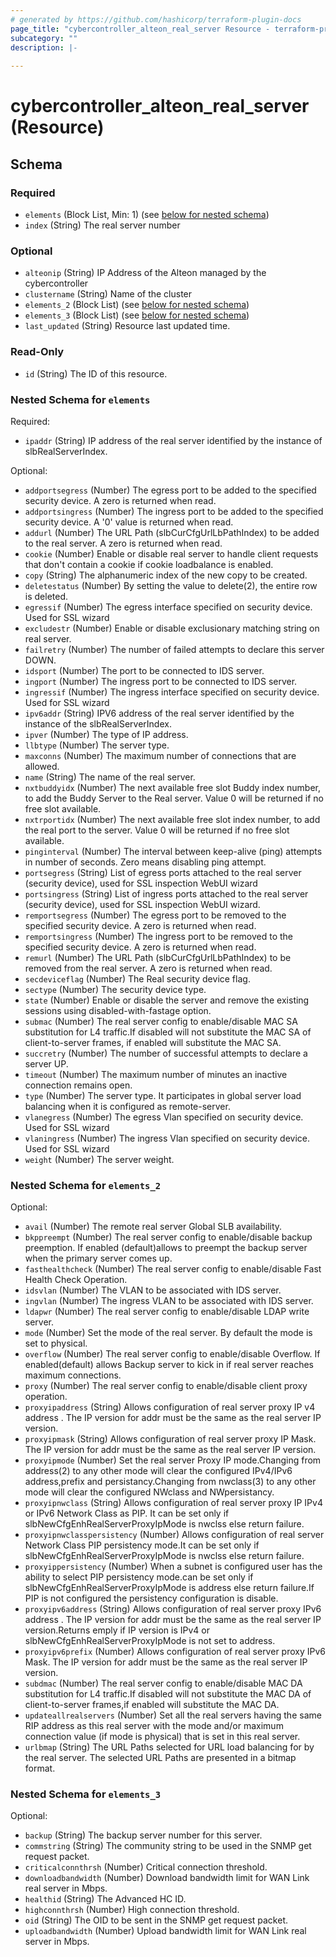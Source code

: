 ```yaml
---
# generated by https://github.com/hashicorp/terraform-plugin-docs
page_title: "cybercontroller_alteon_real_server Resource - terraform-provider-cybercontroller"
subcategory: ""
description: |-
  
---
```


# cybercontroller_alteon_real_server (Resource)





<!-- schema generated by tfplugindocs -->
## Schema

### Required

- `elements` (Block List, Min: 1) (see [below for nested schema](#nestedblock--elements))
- `index` (String) The real server number

### Optional

- `alteonip` (String) IP Address of the Alteon managed by the cybercontroller
- `clustername` (String) Name of the cluster
- `elements_2` (Block List) (see [below for nested schema](#nestedblock--elements_2))
- `elements_3` (Block List) (see [below for nested schema](#nestedblock--elements_3))
- `last_updated` (String) Resource last updated time.

### Read-Only

- `id` (String) The ID of this resource.

<a id="nestedblock--elements"></a>
### Nested Schema for `elements`

Required:

- `ipaddr` (String) IP address of the real server identified by the instance of slbRealServerIndex.

Optional:

- `addportsegress` (Number) The egress port to be added to the specified security device. A zero is returned when read.
- `addportsingress` (Number) The ingress port to be added to the specified security device. A '0' value is returned when read.
- `addurl` (Number) The URL Path (slbCurCfgUrlLbPathIndex) to be added to the real server. A zero is returned when read.
- `cookie` (Number) Enable or disable real server to handle client requests that don't contain a cookie if cookie loadbalance is enabled.
- `copy` (String) The alphanumeric index of the new copy to be created.
- `deletestatus` (Number) By setting the value to delete(2), the entire row is deleted.
- `egressif` (Number) The egress interface specified on security device. Used for SSL wizard
- `excludestr` (Number) Enable or disable exclusionary matching string on real server.
- `failretry` (Number) The number of failed attempts to declare this server DOWN.
- `idsport` (Number) The port to be connected to IDS server.
- `ingport` (Number) The ingress port to be connected to IDS server.
- `ingressif` (Number) The ingress interface specified on security device. Used for SSL wizard
- `ipv6addr` (String) IPV6 address of the real server identified by the instance of the slbRealServerIndex.
- `ipver` (Number) The type of IP address.
- `llbtype` (Number) The server type.
- `maxconns` (Number) The maximum number of connections that are allowed.
- `name` (String) The name of the real server.
- `nxtbuddyidx` (Number) The next available free slot Buddy index number, to add the Buddy Server to the Real server. Value 0 will be returned if no free slot available.
- `nxtrportidx` (Number) The next available free slot index number, to add the real port to the server. Value 0 will be returned if no free slot available.
- `pinginterval` (Number) The interval between keep-alive (ping) attempts in number of seconds. Zero means disabling ping attempt.
- `portsegress` (String) List of egress ports attached to the real server (security device), used for SSL inspection WebUI wizard
- `portsingress` (String) List of ingress ports attached to the real server (security device), used for SSL inspection WebUI wizard.
- `remportsegress` (Number) The egress port to be removed to the specified security device. A zero is returned when read.
- `remportsingress` (Number) The ingress port to be removed to the specified security device. A zero is returned when read.
- `remurl` (Number) The URL Path (slbCurCfgUrlLbPathIndex) to be removed from the real server. A zero is returned when read.
- `secdeviceflag` (Number) The Real security device flag.
- `sectype` (Number) The security device type.
- `state` (Number) Enable or disable the server and remove the existing sessions using disabled-with-fastage option.
- `submac` (Number) The real server config to enable/disable MAC SA substitution for L4 traffic.If disabled will not substitute the MAC SA of client-to-server frames, if enabled will substitute the MAC SA.
- `succretry` (Number) The number of successful attempts to declare a server UP.
- `timeout` (Number) The maximum number of minutes an inactive connection remains open.
- `type` (Number) The server type. It participates in global server load balancing when it is configured as remote-server.
- `vlanegress` (Number) The egress Vlan specified on security device. Used for SSL wizard
- `vlaningress` (Number) The ingress Vlan specified on security device. Used for SSL wizard
- `weight` (Number) The server weight.


<a id="nestedblock--elements_2"></a>
### Nested Schema for `elements_2`

Optional:

- `avail` (Number) The remote real server Global SLB availability.
- `bkppreempt` (Number) The real server config to enable/disable backup preemption. If enabled (default)allows to preempt the backup server when the primary server comes up.
- `fasthealthcheck` (Number) The real server config to enable/disable Fast Health Check Operation.
- `idsvlan` (Number) The VLAN to be associated with IDS server.
- `ingvlan` (Number) The ingress VLAN to be associated with IDS server.
- `ldapwr` (Number) The real server config to enable/disable LDAP write server.
- `mode` (Number) Set the mode of the real server. By default the mode is set to physical.
- `overflow` (Number) The real server config to enable/disable Overflow. If enabled(default) allows Backup server to kick in if real server reaches maximum connections.
- `proxy` (Number) The real server config to enable/disable client proxy operation.
- `proxyipaddress` (String) Allows configuration of real server proxy IP v4 address . The IP version for addr must be the same as the real server IP version.
- `proxyipmask` (String) Allows configuration of real server proxy IP Mask. The IP version for addr must be the same as the real server IP version.
- `proxyipmode` (Number) Set the real server Proxy IP mode.Changing from address(2) to any other mode will clear the configured IPv4/IPv6 address,prefix and persistancy.Changing from nwclass(3) to any other mode will clear the configured NWclass and NWpersistancy.
- `proxyipnwclass` (String) Allows configuration of real server proxy IP IPv4 or IPv6 Network Class as PIP. It can be set only if slbNewCfgEnhRealServerProxyIpMode is nwclss else return failure.
- `proxyipnwclasspersistency` (Number) Allows configuration of real server Network Class PIP persistency mode.It can be set only if slbNewCfgEnhRealServerProxyIpMode is nwclss else return failure.
- `proxyippersistency` (Number) When a subnet is configured user has the ability to select PIP persistency mode.can be set only if slbNewCfgEnhRealServerProxyIpMode is address else return failure.If PIP is not configured the persistency configuration is disable.
- `proxyipv6address` (String) Allows configuration of real server proxy IPv6 address . The IP version for addr must be the same as the real server IP version.Returns emply if IP version is IPv4 or slbNewCfgEnhRealServerProxyIpMode is not set to address.
- `proxyipv6prefix` (Number) Allows configuration of real server proxy IPv6 Mask. The IP version for addr must be the same as the real server IP version.
- `subdmac` (Number) The real server config to enable/disable MAC DA substitution for L4 traffic.If disabled will not substitute the MAC DA of client-to-server frames,if enabled will substitute the MAC DA.
- `updateallrealservers` (Number) Set all the real servers having the same RIP address as this real server with the mode and/or maximum connection value (if mode is physical) that is set in this real server.
- `urlbmap` (String) The URL Paths selected for URL load balancing for by the real server. The selected URL Paths are presented in a bitmap format.


<a id="nestedblock--elements_3"></a>
### Nested Schema for `elements_3`

Optional:

- `backup` (String) The backup server number for this server.
- `commstring` (String) The community string to be used in the SNMP get request packet.
- `criticalconnthrsh` (Number) Critical connection threshold.
- `downloadbandwidth` (Number) Download bandwidth limit for WAN Link real server in Mbps.
- `healthid` (String) The Advanced HC ID.
- `highconnthrsh` (Number) High connection threshold.
- `oid` (String) The OID to be sent in the SNMP get request packet.
- `uploadbandwidth` (Number) Upload bandwidth limit for WAN Link real server in Mbps.
